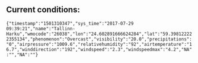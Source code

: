 ## Current conditions: 
 ``` {"timestamp":"1501310347","sys_time":"2017-07-29 09:39:21","name":"Tallinn-Harku","wmocode":"26038","lon":"24.602891666624284","lat":"59.398122222355134","phenomenon":"Overcast","visibility":"20.0","precipitations":"0","airpressure":"1009.6","relativehumidity":"92","airtemperature":"16.7","winddirection":"192","windspeed":"2.3","windspeedmax":"4.2","NA":"","NA":""} ```
